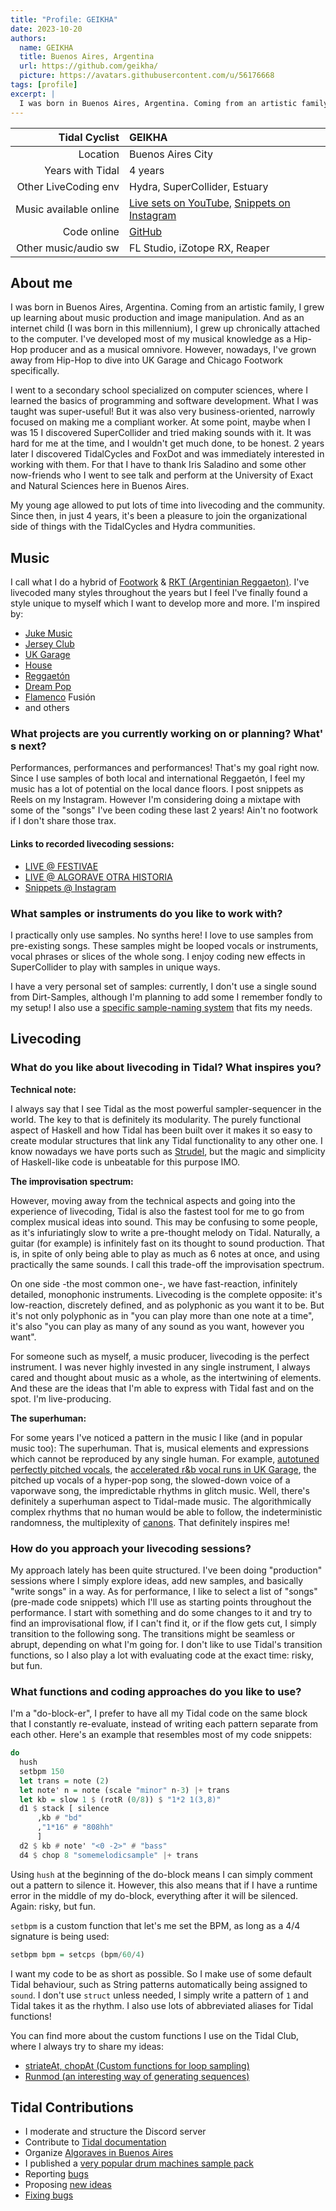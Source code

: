 ```yaml
---
title: "Profile: GEIKHA"
date: 2023-10-20
authors:
  name: GEIKHA
  title: Buenos Aires, Argentina
  url: https://github.com/geikha/
  picture: https://avatars.githubusercontent.com/u/56176668
tags: [profile]
excerpt: |
  I was born in Buenos Aires, Argentina. Coming from an artistic family, I grew up learning about music production and image manipulation. And as an internet child (I was born in this millennium), I grew up chronically attached to the computer. I've developed most of my musical knowledge as a Hip-Hop producer and as a musical omnivore. However, nowadays, I've grown away from Hip-Hop to dive into UK Garage and Chicago Footwork specifically.
---
```


|          Tidal Cyclist | GEIKHA                                                     |
| ----------------------:|:---------------------------------------------------------- |
|               Location | Buenos Aires City                                          |
|       Years with Tidal | 4 years                                                    |
|   Other LiveCoding env | Hydra, SuperCollider, Estuary                              |
| Music available online | [Live sets on YouTube](https://www.youtube.com/@geikha), [Snippets on Instagram](https://www.instagram.com/geikha_) |
|            Code online | [GitHub](https://github.com/geikha/)                       |
|   Other music/audio sw | FL Studio, iZotope RX, Reaper                              |

## About me

I was born in Buenos Aires, Argentina. Coming from an artistic family, I grew up learning about music production and image manipulation. And as an internet child (I was born in this millennium), I grew up chronically attached to the computer. I've developed most of my musical knowledge as a Hip-Hop producer and as a musical omnivore. However, nowadays, I've grown away from Hip-Hop to dive into UK Garage and Chicago Footwork specifically.

I went to a secondary school specialized on computer sciences, where I learned the basics of programming and software development. What I was taught was super-useful! But it was also very business-oriented, narrowly focused on making me a compliant worker. At some point, maybe when I was 15 I discovered SuperCollider and tried making sounds with it. It was hard for me at the time, and I wouldn't get much done, to be honest. 2 years later I discovered TidalCycles and FoxDot and was immediately interested in working with them. For that I have to thank Iris Saladino and some other now-friends who I went to see talk and perform at the University of Exact and Natural Sciences here in Buenos Aires.

My young age allowed to put lots of time into livecoding and the community. Since then, in just 4 years, it's been a pleasure to join the organizational side of things with the TidalCycles and Hydra communities.

## Music

I call what I do a hybrid of [Footwork](https://www.youtube.com/watch?v=iUdkuHw_Jus) & [RKT (Argentinian Reggaeton)](https://www.youtube.com/watch?v=WUaD9OC-ZiA). I've livecoded many styles throughout the years but I feel I've finally found a style unique to myself which I want to develop more and more. I'm inspired by:

- [Juke Music](https://www.youtube.com/watch?v=28iybYt0QpY)
- [Jersey Club](https://www.youtube.com/watch?v=xnDCWX7bUEU)
- [UK Garage](https://www.youtube.com/watch?v=5Pz3X5dcn6M)
- [House](https://www.youtube.com/watch?v=Ex6JtLJVXzc)
- [Reggaetón](https://www.youtube.com/watch?v=k8nxe6UE1gY&pp=ygUMcGxhbiBiIGNhbmR5)
- [Dream Pop](https://www.youtube.com/watch?v=6KnYw4EwYGc)
- [Flamenco](https://www.youtube.com/watch?v=m0K05cQG8oM) Fusión
- and others

### What projects are you currently working on or planning? What's next?

Performances, performances and performances! That's my goal right now. Since I use samples of both local and international Reggaetón, I feel my music has a lot of potential on the local dance floors. I post snippets as Reels on my Instagram. However I'm considering doing a mixtape with some of the "songs" I've been coding these last 2 years! Ain't no footwork if I don't share those trax.

#### Links to recorded livecoding sessions:

* [LIVE @ FESTIVAE](https://www.youtube.com/watch?v=Ej27Hsj7TsI)
* [LIVE @ ALGORAVE OTRA HISTORIA](https://www.youtube.com/watch?v=oiiqG9zOAfw)
* [Snippets @ Instagram](https://www.instagram.com/geikha_/reels/)

### What samples or instruments do you like to work with?

I practically only use samples. No synths here! I love to use samples from pre-existing songs. These samples might be looped vocals or instruments, vocal phrases or slices of the whole song. I enjoy coding new effects in SuperCollider to play with samples in unique ways.

I have a very personal set of samples: currently, I don't use a single sound from Dirt-Samples, although I'm planning to add some I remember fondly to my setup! I also use a [specific sample-naming system](https://club.tidalcycles.org/t/my-sample-naming-system/4898) that fits my needs.

## Livecoding

### What do you like about livecoding in Tidal? What inspires you?

**Technical note:**

I always say that I see Tidal as the most powerful sampler-sequencer in the world. The key to that is definitely its modularity. The purely functional aspect of Haskell and how Tidal has been built over it makes it so easy to create modular structures that link any Tidal functionality to any other one. I know nowadays we have ports such as [Strudel](https://strudel.tidalcycles.org/), but the magic and simplicity of Haskell-like code is unbeatable for this purpose IMO.

**The improvisation spectrum:**

However, moving away from the technical aspects and going into the experience of livecoding, Tidal is also the fastest tool for me to go from complex musical ideas into sound. This may be confusing to some people, as it's infuriatingly slow to write a pre-thought melody on Tidal. Naturally, a guitar (for example) is infinitely fast on its thought to sound production. That is, in spite of only being able to play as much as 6 notes at once, and using practically the same sounds. I call this trade-off the improvisation spectrum.

On one side -the most common one-, we have fast-reaction, infinitely detailed, monophonic instruments. Livecoding is the complete opposite: it's low-reaction, discretely defined, and as polyphonic as you want it to be. But it's not only polyphonic as in "you can play more than one note at a time", it's also "you can play as many of any sound as you want, however you want".

For someone such as myself, a music producer, livecoding is the perfect instrument. I was never highly invested in any single instrument, I always cared and thought about music as a whole, as the intertwining of elements. And these are the ideas that I'm able to express with Tidal fast and on the spot. I'm live-producing.

**The superhuman:**

For some years I've noticed a pattern in the music I like (and in popular music too): The superhuman. That is, musical elements and expressions which cannot be reproduced by any single human. For example, [autotuned perfectly pitched vocals](https://www.youtube.com/watch?v=iX1a3JngmpI), the [accelerated r&b vocal runs in UK Garage](https://www.youtube.com/watch?v=FV-PeJrvq_k), the pitched up vocals of a hyper-pop song, the slowed-down voice of a vaporwave song, the impredictable rhythms in glitch music. Well, there's definitely a superhuman aspect to Tidal-made music. The algorithmically complex rhythms that no human would be able to follow, the indeterministic randomness, the multiplexity of [canons](https://en.wikipedia.org/wiki/Canon_(music)). That definitely inspires me!

### How do you approach your livecoding sessions?

My approach lately has been quite structured. I've been doing "production" sessions where I simply explore ideas, add new samples, and basically "write songs" in a way. As for performance, I like to select a list of "songs" (pre-made code snippets) which I'll use as starting points throughout the performance. I start with something and do some changes to it and try to find an improvisational flow, if I can't find it, or if the flow gets cut, I simply transition to the following song. The transitions might be seamless or abrupt, depending on what I'm going for. I don't like to use Tidal's transition functions, so I also play a lot with evaluating code at the exact time: risky, but fun.

### What functions and coding approaches do you like to use?

I'm a "do-block-er", I prefer to have all my Tidal code on the same block that I constantly re-evaluate, instead of writing each pattern separate from each other. Here's an example that resembles most of my code snippets:

```haskell
do
  hush
  setbpm 150
  let trans = note (2)
  let note' n = note (scale "minor" n-3) |+ trans
  let kb = slow 1 $ (rotR (0/8)) $ "1*2 1(3,8)"
  d1 $ stack [ silence
      ,kb # "bd"
      ,"1*16" # "808hh"
      ]
  d2 $ kb # note' "<0 -2>" # "bass"
  d4 $ chop 8 "somemelodicsample" |+ trans
```

Using `hush` at the beginning of the do-block means I can simply comment out a pattern to silence it. However, this also means that if I have a runtime error in the middle of my do-block, everything after it will be silenced. Again: risky, but fun.

`setbpm` is a custom function that let's me set the BPM, as long as a 4/4 signature is being used:

```haskell
setbpm bpm = setcps (bpm/60/4)
```

I want my code to be as short as possible. So I make use of some default Tidal behaviour, such as String patterns automatically being assigned to `sound`. I don't use `struct` unless needed, I simply write a pattern of `1` and Tidal takes it as the rhythm. I also use lots of abbreviated aliases for Tidal functions!

You can find more about the custom functions I use on the Tidal Club, where I always try to share my ideas:

- [striateAt, chopAt (Custom functions for loop sampling)](https://club.tidalcycles.org/t/striateat-chopat-custom-functions-for-loop-sampling/4870)
- [Runmod (an interesting way of generating sequences)](https://club.tidalcycles.org/t/runmod-an-interesting-way-of-generating-sequences/4880/5)

## Tidal Contributions

* I moderate and structure the Discord server
* Contribute to [Tidal documentation](/)
* Organize [Algoraves in Buenos Aires](https://www.instagram.com/algorave_arg/)
* I published a [very popular drum machines sample pack](https://club.tidalcycles.org/t/a-huge-drum-machine-library-for-tidal-72-drum-machines/)
* Reporting [bugs](https://github.com/musikinformatik/SuperDirt/issues/282)
* Proposing [new ideas](https://github.com/tidalcycles/Tidal/issues/915)
* [Fixing bugs](https://github.com/musikinformatik/SuperDirt/pull/294)
